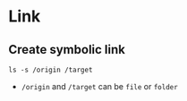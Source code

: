 # Link

## Create symbolic link
```
ls -s /origin /target
```
* `/origin` and `/target` can be `file` or `folder`
